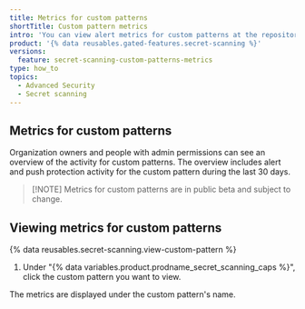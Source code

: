 ```yaml
---
title: Metrics for custom patterns
shortTitle: Custom pattern metrics
intro: 'You can view alert metrics for custom patterns at the repository, organization, and enterprise levels, from within {% data variables.product.product_name %}.'
product: '{% data reusables.gated-features.secret-scanning %}'
versions:
  feature: secret-scanning-custom-patterns-metrics
type: how_to
topics:
  - Advanced Security
  - Secret scanning
---
```


## Metrics for custom patterns

Organization owners and people with admin permissions can see an overview of the activity for custom patterns. The overview includes alert and push protection activity for the custom pattern during the last 30 days.

> [!NOTE] Metrics for custom patterns are in public beta and subject to change.

## Viewing metrics for custom patterns

{% data reusables.secret-scanning.view-custom-pattern %}
1. Under "{% data variables.product.prodname_secret_scanning_caps %}", click the custom pattern you want to view.

The metrics are displayed under the custom pattern's name.
